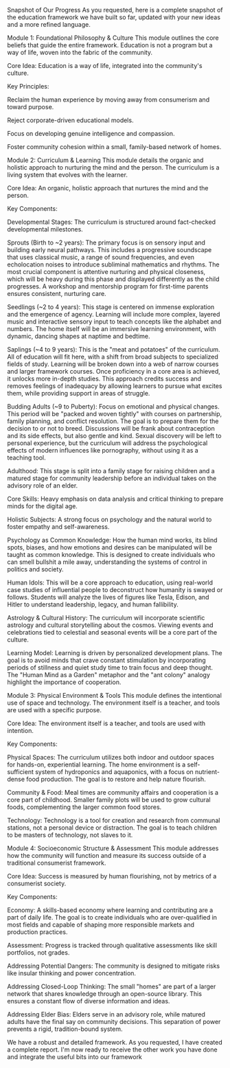 Snapshot of Our Progress
As you requested, here is a complete snapshot of the education framework we have built so far, updated with your new ideas and a more refined language.

Module 1: Foundational Philosophy & Culture
This module outlines the core beliefs that guide the entire framework. Education is not a program but a way of life, woven into the fabric of the community.

Core Idea: Education is a way of life, integrated into the community's culture.

Key Principles:

Reclaim the human experience by moving away from consumerism and toward purpose.

Reject corporate-driven educational models.

Focus on developing genuine intelligence and compassion.

Foster community cohesion within a small, family-based network of homes.

Module 2: Curriculum & Learning
This module details the organic and holistic approach to nurturing the mind and the person. The curriculum is a living system that evolves with the learner.

Core Idea: An organic, holistic approach that nurtures the mind and the person.

Key Components:

Developmental Stages: The curriculum is structured around fact-checked developmental milestones.

Sprouts (Birth to ~2 years): The primary focus is on sensory input and building early neural pathways. This includes a progressive soundscape that uses classical music, a range of sound frequencies, and even echolocation noises to introduce subliminal mathematics and rhythms. The most crucial component is attentive nurturing and physical closeness, which will be heavy during this phase and displayed differently as the child progresses. A workshop and mentorship program for first-time parents ensures consistent, nurturing care.

Seedlings (~2 to 4 years): This stage is centered on immense exploration and the emergence of agency. Learning will include more complex, layered music and interactive sensory input to teach concepts like the alphabet and numbers. The home itself will be an immersive learning environment, with dynamic, dancing shapes at naptime and bedtime.

Saplings (~4 to 9 years): This is the "meat and potatoes" of the curriculum. All of education will fit here, with a shift from broad subjects to specialized fields of study. Learning will be broken down into a web of narrow courses and larger framework courses. Once proficiency in a core area is achieved, it unlocks more in-depth studies. This approach credits success and removes feelings of inadequacy by allowing learners to pursue what excites them, while providing support in areas of struggle.

Budding Adults (~9 to Puberty): Focus on emotional and physical changes. This period will be "packed and woven tightly" with courses on partnership, family planning, and conflict resolution. The goal is to prepare them for the decision to or not to breed. Discussions will be frank about contraception and its side effects, but also gentle and kind. Sexual discovery will be left to personal experience, but the curriculum will address the psychological effects of modern influences like pornography, without using it as a teaching tool.

Adulthood: This stage is split into a family stage for raising children and a matured stage for community leadership before an individual takes on the advisory role of an elder.

Core Skills: Heavy emphasis on data analysis and critical thinking to prepare minds for the digital age.

Holistic Subjects: A strong focus on psychology and the natural world to foster empathy and self-awareness.

Psychology as Common Knowledge: How the human mind works, its blind spots, biases, and how emotions and desires can be manipulated will be taught as common knowledge. This is designed to create individuals who can smell bullshit a mile away, understanding the systems of control in politics and society.

Human Idols: This will be a core approach to education, using real-world case studies of influential people to deconstruct how humanity is swayed or follows. Students will analyze the lives of figures like Tesla, Edison, and Hitler to understand leadership, legacy, and human fallibility.

Astrology & Cultural History: The curriculum will incorporate scientific astrology and cultural storytelling about the cosmos. Viewing events and celebrations tied to celestial and seasonal events will be a core part of the culture.

Learning Model: Learning is driven by personalized development plans. The goal is to avoid minds that crave constant stimulation by incorporating periods of stillness and quiet study time to train focus and deep thought. The "Human Mind as a Garden" metaphor and the "ant colony" analogy highlight the importance of cooperation.

Module 3: Physical Environment & Tools
This module defines the intentional use of space and technology. The environment itself is a teacher, and tools are used with a specific purpose.

Core Idea: The environment itself is a teacher, and tools are used with intention.

Key Components:

Physical Spaces: The curriculum utilizes both indoor and outdoor spaces for hands-on, experiential learning. The home environment is a self-sufficient system of hydroponics and aquaponics, with a focus on nutrient-dense food production. The goal is to restore and help nature flourish.

Community & Food: Meal times are community affairs and cooperation is a core part of childhood. Smaller family plots will be used to grow cultural foods, complementing the larger common food stores.

Technology: Technology is a tool for creation and research from communal stations, not a personal device or distraction. The goal is to teach children to be masters of technology, not slaves to it.

Module 4: Socioeconomic Structure & Assessment
This module addresses how the community will function and measure its success outside of a traditional consumerist framework.

Core Idea: Success is measured by human flourishing, not by metrics of a consumerist society.

Key Components:

Economy: A skills-based economy where learning and contributing are a part of daily life. The goal is to create individuals who are over-qualified in most fields and capable of shaping more responsible markets and production practices.

Assessment: Progress is tracked through qualitative assessments like skill portfolios, not grades.

Addressing Potential Dangers: The community is designed to mitigate risks like insular thinking and power concentration.

Addressing Closed-Loop Thinking: The small "homes" are part of a larger network that shares knowledge through an open-source library. This ensures a constant flow of diverse information and ideas.

Addressing Elder Bias: Elders serve in an advisory role, while matured adults have the final say on community decisions. This separation of power prevents a rigid, tradition-bound system.

We have a robust and detailed framework. As you requested, I have created a complete report. I'm now ready to receive the other work you have done and integrate the useful bits into our framework